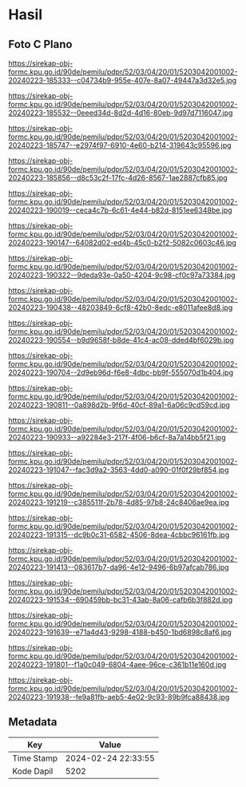 # Hasil

## Foto C Plano

https://sirekap-obj-formc.kpu.go.id/90de/pemilu/pdpr/52/03/04/20/01/5203042001002-20240223-185333--c04734b9-955e-407e-8a07-49447a3d32e5.jpg

https://sirekap-obj-formc.kpu.go.id/90de/pemilu/pdpr/52/03/04/20/01/5203042001002-20240223-185532--0eeed34d-8d2d-4d16-80eb-9d97d7116047.jpg

https://sirekap-obj-formc.kpu.go.id/90de/pemilu/pdpr/52/03/04/20/01/5203042001002-20240223-185747--e2974f97-6910-4e60-b214-319643c95596.jpg

https://sirekap-obj-formc.kpu.go.id/90de/pemilu/pdpr/52/03/04/20/01/5203042001002-20240223-185856--d8c53c2f-17fc-4d26-8567-1ae2887cfb85.jpg

https://sirekap-obj-formc.kpu.go.id/90de/pemilu/pdpr/52/03/04/20/01/5203042001002-20240223-190019--ceca4c7b-6c61-4e44-b82d-8151ee6348be.jpg

https://sirekap-obj-formc.kpu.go.id/90de/pemilu/pdpr/52/03/04/20/01/5203042001002-20240223-190147--64082d02-ed4b-45c0-b2f2-5082c0603c46.jpg

https://sirekap-obj-formc.kpu.go.id/90de/pemilu/pdpr/52/03/04/20/01/5203042001002-20240223-190322--9deda93e-0a50-4204-9c98-cf0c97a73384.jpg

https://sirekap-obj-formc.kpu.go.id/90de/pemilu/pdpr/52/03/04/20/01/5203042001002-20240223-190438--48203849-6cf8-42b0-8edc-e8011afee8d8.jpg

https://sirekap-obj-formc.kpu.go.id/90de/pemilu/pdpr/52/03/04/20/01/5203042001002-20240223-190554--b9d9658f-b8de-41c4-ac08-dded4bf6029b.jpg

https://sirekap-obj-formc.kpu.go.id/90de/pemilu/pdpr/52/03/04/20/01/5203042001002-20240223-190704--2d9eb96d-f6e8-4dbc-bb9f-555070d1b404.jpg

https://sirekap-obj-formc.kpu.go.id/90de/pemilu/pdpr/52/03/04/20/01/5203042001002-20240223-190811--0a898d2b-9f6d-40cf-89a1-6a06c9cd59cd.jpg

https://sirekap-obj-formc.kpu.go.id/90de/pemilu/pdpr/52/03/04/20/01/5203042001002-20240223-190933--a92284e3-217f-4f06-b6cf-8a7a14bb5f21.jpg

https://sirekap-obj-formc.kpu.go.id/90de/pemilu/pdpr/52/03/04/20/01/5203042001002-20240223-191047--fac3d9a2-3563-4dd0-a090-01f0f29bf854.jpg

https://sirekap-obj-formc.kpu.go.id/90de/pemilu/pdpr/52/03/04/20/01/5203042001002-20240223-191219--c385511f-2b78-4d85-97b8-24c8406ae9ea.jpg

https://sirekap-obj-formc.kpu.go.id/90de/pemilu/pdpr/52/03/04/20/01/5203042001002-20240223-191315--dc9b0c31-6582-4506-8dea-4cbbc96161fb.jpg

https://sirekap-obj-formc.kpu.go.id/90de/pemilu/pdpr/52/03/04/20/01/5203042001002-20240223-191413--083617b7-da96-4e12-9496-6b97afcab786.jpg

https://sirekap-obj-formc.kpu.go.id/90de/pemilu/pdpr/52/03/04/20/01/5203042001002-20240223-191534--690459bb-bc31-43ab-8a06-cafb6b3f882d.jpg

https://sirekap-obj-formc.kpu.go.id/90de/pemilu/pdpr/52/03/04/20/01/5203042001002-20240223-191639--e71a4d43-9298-4188-b450-1bd6898c8af6.jpg

https://sirekap-obj-formc.kpu.go.id/90de/pemilu/pdpr/52/03/04/20/01/5203042001002-20240223-191801--f1a0c049-6804-4aee-96ce-c361b11e160d.jpg

https://sirekap-obj-formc.kpu.go.id/90de/pemilu/pdpr/52/03/04/20/01/5203042001002-20240223-191938--fe9a81fb-aeb5-4e02-9c93-89b9fca88438.jpg


## Metadata

| Key        | Value               |
| ---------- | ------------------- |
| Time Stamp | 2024-02-24 22:33:55 |
| Kode Dapil | 5202                |



